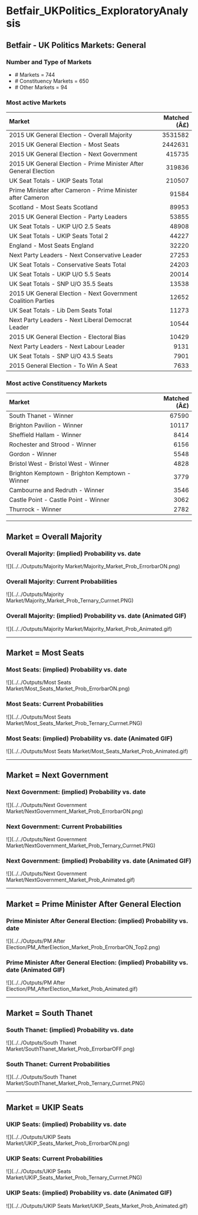 # Betfair_UKPolitics_ExploratoryAnalysis



## Betfair - UK Politics Markets: General

### Number and Type of Markets

- \# Markets = 744
- \# Constituency Markets = 650
- \# Other Markets = 94

### Most active Markets


|Market                                                           | Matched (Â£)|
|:----------------------------------------------------------------|------------:|
|2015 UK General Election - Overall Majority                      |      3531582|
|2015 UK General Election - Most Seats                            |      2442631|
|2015 UK General Election - Next Government                       |       415735|
|2015 UK General Election - Prime Minister After General Election |       319836|
|UK Seat Totals - UKIP Seats Total                                |       210507|
|Prime Minister after Cameron - Prime Minister after Cameron      |        91584|
|Scotland - Most Seats Scotland                                   |        89953|
|2015 UK General Election - Party Leaders                         |        53855|
|UK Seat Totals - UKIP U/O 2.5 Seats                              |        48908|
|UK Seat Totals - UKIP Seats Total 2                              |        44227|
|England - Most Seats England                                     |        32220|
|Next Party Leaders - Next Conservative Leader                    |        27253|
|UK Seat Totals - Conservative Seats Total                        |        24203|
|UK Seat Totals - UKIP U/O 5.5 Seats                              |        20014|
|UK Seat Totals - SNP U/O 35.5 Seats                              |        13538|
|2015 UK General Election - Next Government Coalition Parties     |        12652|
|UK Seat Totals - Lib Dem Seats Total                             |        11273|
|Next Party Leaders - Next Liberal Democrat Leader                |        10544|
|2015 UK General Election - Electoral Bias                        |        10429|
|Next Party Leaders - Next Labour Leader                          |         9131|
|UK Seat Totals - SNP U/O 43.5 Seats                              |         7901|
|2015 General Election - To Win A Seat                            |         7633|

### Most active Constituency Markets


|Market                                         | Matched (Â£)|
|:----------------------------------------------|------------:|
|South Thanet - Winner                          |        67590|
|Brighton Pavilion - Winner                     |        10117|
|Sheffield Hallam - Winner                      |         8414|
|Rochester and Strood - Winner                  |         6156|
|Gordon - Winner                                |         5548|
|Bristol West - Bristol West - Winner           |         4828|
|Brighton Kemptown - Brighton Kemptown - Winner |         3779|
|Cambourne and Redruth - Winner                 |         3546|
|Castle Point - Castle Point - Winner           |         3062|
|Thurrock - Winner                              |         2782|

--- 

## Market = Overall Majority

### Overall Majority: (implied) Probability vs. date

![](../../Outputs/Majority Market/Majority_Market_Prob_ErrorbarON.png)

### Overall Majority: Current Probabilities

![](../../Outputs/Majority Market/Majority_Market_Prob_Ternary_Currnet.PNG)

### Overall Majority: (implied) Probability vs. date (Animated GIF)

![](../../Outputs/Majority Market/Majority_Market_Prob_Animated.gif)

---

## Market = Most Seats

### Most Seats: (implied) Probability vs. date

![](../../Outputs/Most Seats Market/Most_Seats_Market_Prob_ErrorbarON.png)

### Most Seats: Current Probabilities

![](../../Outputs/Most Seats Market/Most_Seats_Market_Prob_Ternary_Currnet.PNG)

### Most Seats: (implied) Probability vs. date (Animated GIF)

![](../../Outputs/Most Seats Market/Most_Seats_Market_Prob_Animated.gif)

---

## Market = Next Government

### Next Government: (implied) Probability vs. date

![](../../Outputs/Next Government Market/NextGovernment_Market_Prob_ErrorbarON.png)

### Next Government: Current Probabilities

![](../../Outputs/Next Government Market/NextGovernment_Market_Prob_Ternary_Currnet.PNG)

### Next Government: (implied) Probability vs. date (Animated GIF)

![](../../Outputs/Next Government Market/NextGovernment_Market_Prob_Animated.gif)

---

## Market = Prime Minister After General Election

### Prime Minister After General Election: (implied) Probability vs. date

![](../../Outputs/PM After Election/PM_AfterElection_Market_Prob_ErrorbarON_Top2.png)

### Prime Minister After General Election: (implied) Probability vs. date (Animated GIF)

![](../../Outputs/PM After Election/PM_AfterElection_Market_Prob_Animated.gif)

---

## Market = South Thanet

### South Thanet: (implied) Probability vs. date

![](../../Outputs/South Thanet Market/SouthThanet_Market_Prob_ErrorbarOFF.png)

### South Thanet: Current Probabilities

![](../../Outputs/South Thanet Market/SouthThanet_Market_Prob_Ternary_Currnet.PNG)

---

## Market = UKIP Seats

### UKIP Seats: (implied) Probability vs. date

![](../../Outputs/UKIP Seats Market/UKIP_Seats_Market_Prob_ErrorbarON.png)

### UKIP Seats: Current Probabilities

![](../../Outputs/UKIP Seats Market/UKIP_Seats_Market_Prob_Ternary_Currnet.PNG)

### UKIP Seats: (implied) Probability vs. date (Animated GIF)

![](../../Outputs/UKIP Seats Market/UKIP_Seats_Market_Prob_Animated.gif)







